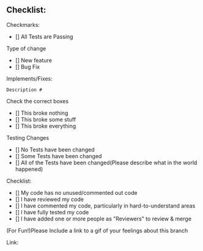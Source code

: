 ## Checklist:

Checkmarks:

   - [] All Tests are Passing

Type of change

   - [] New feature
   - [] Bug Fix

Implements/Fixes:

    Description #

Check the correct boxes

   - [] This broke nothing
   - [] This broke some stuff
   - [] This broke everything

Testing Changes

   - [] No Tests have been changed
   - [] Some Tests have been changed
   - [] All of the Tests have been changed(Please describe what in the world happened)

Checklist:

   - [] My code has no unused/commented out code
   - [] I have reviewed my code
   - [] I have commented my code, particularly in hard-to-understand areas
   - [] I have fully tested my code
   - [] I have added one or more people as "Reviewers" to review & merge

(For Fun!)Please Include a link to a gif of your feelings about this branch

Link:
